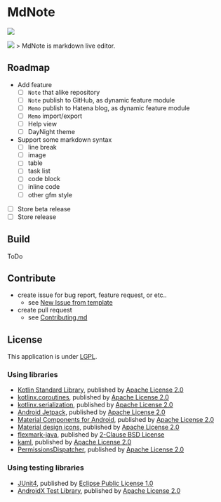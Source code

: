  
# MdNote
![](https://github.com/MeilCli/MdNote/workflows/Android%20CI/badge.svg)

![](app/src/main/res/mipmap-xhdpi/ic_launcher_round.png) > MdNote is markdown live editor.

## Roadmap
- Add feature 
  - [ ] `Note` that alike repository
  - [ ] `Note` publish to GitHub, as dynamic feature module
  - [ ] `Memo` publish to Hatena blog, as dynamic feature module
  - [ ] `Memo` import/export
  - [ ] Help view
  - [ ] DayNight theme
- Support some markdown syntax
  - [ ] line break
  - [ ] image
  - [ ] table
  - [ ] task list
  - [ ] code block
  - [ ] inline code
  - [ ] other gfm style
- [ ] Store beta release
- [ ] Store release

## Build
ToDo

## Contribute
- create issue for bug report, feature request, or etc..
  - see [New Issue from template](https://github.com/MeilCli/MdNote/issues/new/choose)
- create pull request
  - see [Contributing.md](.github/CONTRIBUTING.md)

## License
This application is under [LGPL](LICENSE).

### Using libraries
- [Kotlin Standard Library](https://github.com/JetBrains/kotlin/tree/master/libraries/stdlib), published by [Apache License 2.0](https://github.com/JetBrains/kotlin/blob/master/license/LICENSE.txt)
- [kotlinx.coroutines](https://github.com/Kotlin/kotlinx.coroutines), published by [Apache License 2.0](https://github.com/Kotlin/kotlinx.coroutines/blob/master/LICENSE.txt)
- [kotlinx.serialization](https://github.com/Kotlin/kotlinx.serialization), published by [Apache License 2.0](https://github.com/Kotlin/kotlinx.serialization/blob/master/LICENSE.txt)
- [Android Jetpack](https://github.com/aosp-mirror/platform_frameworks_support), published by [Apache License 2.0](https://github.com/aosp-mirror/platform_frameworks_support/blob/androidx-master-dev/LICENSE.txt)
- [Material Components for Android](https://github.com/material-components/material-components-android), published by [Apache License 2.0](https://github.com/material-components/material-components-android/blob/master/LICENSE)
- [Material design icons](https://github.com/google/material-design-icons), published by [Apache License 2.0](https://github.com/google/material-design-icons/blob/master/LICENSE)
- [flexmark-java](https://github.com/vsch/flexmark-java), published by [2-Clause BSD License](https://github.com/vsch/flexmark-java/blob/master/LICENSE.txt)
- [kaml](https://github.com/charleskorn/kaml), published by [Apache License 2.0](https://github.com/charleskorn/kaml/blob/master/LICENSE)
- [PermissionsDispatcher](https://github.com/permissions-dispatcher/PermissionsDispatcher), published by [Apache License 2.0](https://github.com/permissions-dispatcher/PermissionsDispatcher/blob/master/LICENSE)

### Using testing libraries
- [JUnit4](https://github.com/junit-team/junit4), published by [Eclipse Public License 1.0](https://github.com/junit-team/junit4/blob/master/LICENSE-junit.txt)
- [AndroidX Test Library](https://github.com/android/android-test), published by [Apache License 2.0](https://github.com/android/android-test/blob/master/LICENSE)
